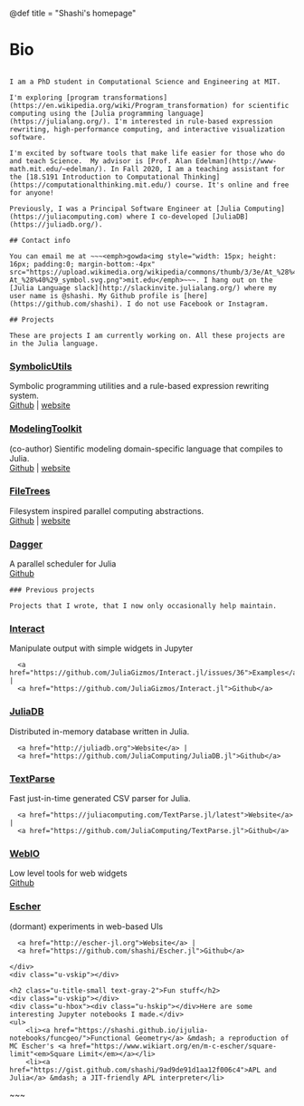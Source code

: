@def title = "Shashi's homepage"


# Bio
~~~<img style="float: right; margin-bottom: 1em; width: 320px" src="/assets/beach.jpg">~~~

I am a PhD student in Computational Science and Engineering at MIT.

I'm exploring [program transformations](https://en.wikipedia.org/wiki/Program_transformation) for scientific computing using the [Julia programming language](https://julialang.org/). I'm interested in rule-based expression rewriting, high-performance computing, and interactive visualization software.

I'm excited by software tools that make life easier for those who do and teach Science.  My advisor is [Prof. Alan Edelman](http://www-math.mit.edu/~edelman/). In Fall 2020, I am a teaching assistant for the [18.S191 Introduction to Computational Thinking](https://computationalthinking.mit.edu/) course. It's online and free for anyone!

Previously, I was a Principal Software Engineer at [Julia Computing](https://juliacomputing.com) where I co-developed [JuliaDB](https://juliadb.org/).

## Contact info

You can email me at ~~~<emph>gowda<img style="width: 15px; height: 16px; padding:0; margin-bottom:-4px" src="https://upload.wikimedia.org/wikipedia/commons/thumb/3/3e/At_%28%40%29_symbol.svg/217px-At_%28%40%29_symbol.svg.png">mit.edu</emph>~~~. I hang out on the [Julia Language slack](http://slackinvite.julialang.org/) where my user name is @shashi. My Github profile is [here](https://github.com/shashi). I do not use Facebook or Instagram.

## Projects

These are projects I am currently working on. All these projects are in the Julia language.
~~~

 <div class="u-container">
    <div class="u-hbox">

<div class="u-cols-4 u-margins">
    <a href="https://juliasymbolics.github.io/SymbolicUtils.jl/"><h3 class="u-highlight-medium text-gray-3">SymbolicUtils</h3></a>
  <div>
      Symbolic programming utilities and a rule-based expression rewriting system.
  </div>
  <div>
      <a href="https://github.com/JuliaParallel/SymbolicUtils.jl">Github</a> | <a href="https://juliasymbolics.github.io/SymbolicUtils.jl/">website</a>
  </div>
</div>

<div class="u-cols-4 u-margins">
    <a href="https://mtk.sciml.ai/dev/"><h3 class="u-highlight-medium text-gray-3">ModelingToolkit</h3></a>
  <div>
      (co-author) Sientific modeling domain-specific language that compiles to Julia.
  </div>
  <div>
      <a href="https://github.com/SciML/ModelingToolkit.jl">Github</a> | <a href="https://mtk.sciml.ai/dev/">website</a>
  </div>
</div>

<div class="u-cols-4 u-margins">
    <a href="http://shashi.biz/FileTrees.jl"><h3 class="u-highlight-medium text-gray-3">FileTrees</h3></a>
  <div>
      Filesystem inspired parallel computing abstractions.
  </div>
  <div>
      <a href="https://github.com/shashi/FileTrees.jl">Github</a> | <a href="http://shashi.biz/FileTrees.jl">website</a>
  </div>
</div>


<div class="u-cols-4 u-margins">
    <a href="https://github.com/JuliaParallel/Dagger.jl"><h3 class="u-highlight-medium text-gray-3">Dagger</h3></a>
  <div>
      A parallel scheduler for Julia
  </div>
  <div>
      <a href="https://github.com/JuliaParallel/Dagger.jl">Github</a>
  </div>
</div>

~~~
### Previous projects

Projects that I wrote, that I now only occasionally help maintain.
~~~

        
<div class="u-cols-4 u-margins">
    <a href="https://github.com/JuliaGizmos/Interact.jl/issues/36"><h3 class="u-highlight-medium text-gray-3">Interact</h3></a>
  <div>
      Manipulate output with simple widgets in Jupyter
  </div>
  <div>
      
      <a href="https://github.com/JuliaGizmos/Interact.jl/issues/36">Examples</a> |
      <a href="https://github.com/JuliaGizmos/Interact.jl">Github</a>
  </div>
</div>

<div class="u-cols-4 u-margins">
    <a href="http://juliadb.org"><h3 class="u-highlight-medium text-gray-3">JuliaDB</h3></a>
  <div>
      Distributed in-memory database written in Julia.
  </div>
  <div>

      <a href="http://juliadb.org">Website</a> |
      <a href="https://github.com/JuliaComputing/JuliaDB.jl">Github</a>
  </div>
</div>
<div class="u-cols-4 u-margins">
    <a href="https://juliacomputing.com/TextParse.jl/latest"><h3 class="u-highlight-medium text-gray-3">TextParse</h3></a>
  <div>
      Fast just-in-time generated CSV parser for Julia.
  </div>
  <div>
      
      <a href="https://juliacomputing.com/TextParse.jl/latest">Website</a> |
      <a href="https://github.com/JuliaComputing/TextParse.jl">Github</a>
  </div>
</div>

<div class="u-cols-4 u-margins">
    <a href="https://github.com/JuliaGizmos/WebIO.jl"><h3 class="u-highlight-medium text-gray-3">WebIO</h3></a>
  <div>
      Low level tools for web widgets
  </div>
  <div>
      <a href="https://github.com/JuliaGizmos/WebIO.jl">Github</a>
  </div>
</div>


        
<div class="u-cols-4 u-margins">
    <a href="http://escher-jl.org"><h3 class="u-highlight-medium text-gray-3">Escher</h3></a>
  <div>
      (dormant) experiments in web-based UIs
  </div>
  <div>
      
      <a href="http://escher-jl.org">Website</a> |
      <a href="https://github.com/shashi/Escher.jl">Github</a>
  </div>
</div>

    </div>
    <div class="u-vskip"></div>

    <h2 class="u-title-small text-gray-2">Fun stuff</h2>
    <div class="u-vskip"></div>
    <div class="u-hbox"><div class="u-hskip"></div>Here are some interesting Jupyter notebooks I made.</div>
    <ul>
        <li><a href="https://shashi.github.io/ijulia-notebooks/funcgeo/">Functional Geometry</a> &mdash; a reproduction of MC Escher's <a href="https://www.wikiart.org/en/m-c-escher/square-limit"<em>Square Limit</em></a></li>
        <li><a href="https://gist.github.com/shashi/9ad9de91d1aa12f006c4">APL and Julia</a> &mdash; a JIT-friendly APL interpreter</li>
  </div>
~~~
